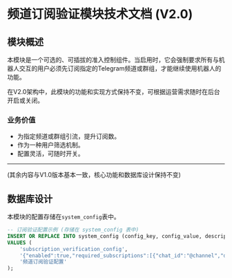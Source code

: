# 频道订阅验证模块技术文档 (V2.0)

## 模块概述

本模块是一个可选的、可插拔的准入控制组件。当启用时，它会强制要求所有与机器人交互的用户必须先订阅指定的Telegram频道或群组，才能继续使用机器人的功能。

在V2.0架构中，此模块的功能和实现方式保持不变，可根据运营需求随时在后台开启或关闭。

### 业务价值
- 为指定频道或群组引流，提升订阅数。
- 作为一种用户筛选机制。
- 配置灵活，可随时开关。

---

(其余内容与V1.0版本基本一致，核心功能和数据库设计保持不变)

## 数据库设计

本模块的配置存储在`system_config`表中。

```sql
-- 订阅验证配置示例 (存储在 system_config 表中)
INSERT OR REPLACE INTO system_config (config_key, config_value, description)
VALUES (
    'subscription_verification_config',
    '{"enabled":true,"required_subscriptions":[{"chat_id":"@channel","display_name":"频道名","join_link":"https://t.me/channel"}]}',
    '频道订阅验证配置'
);
```

